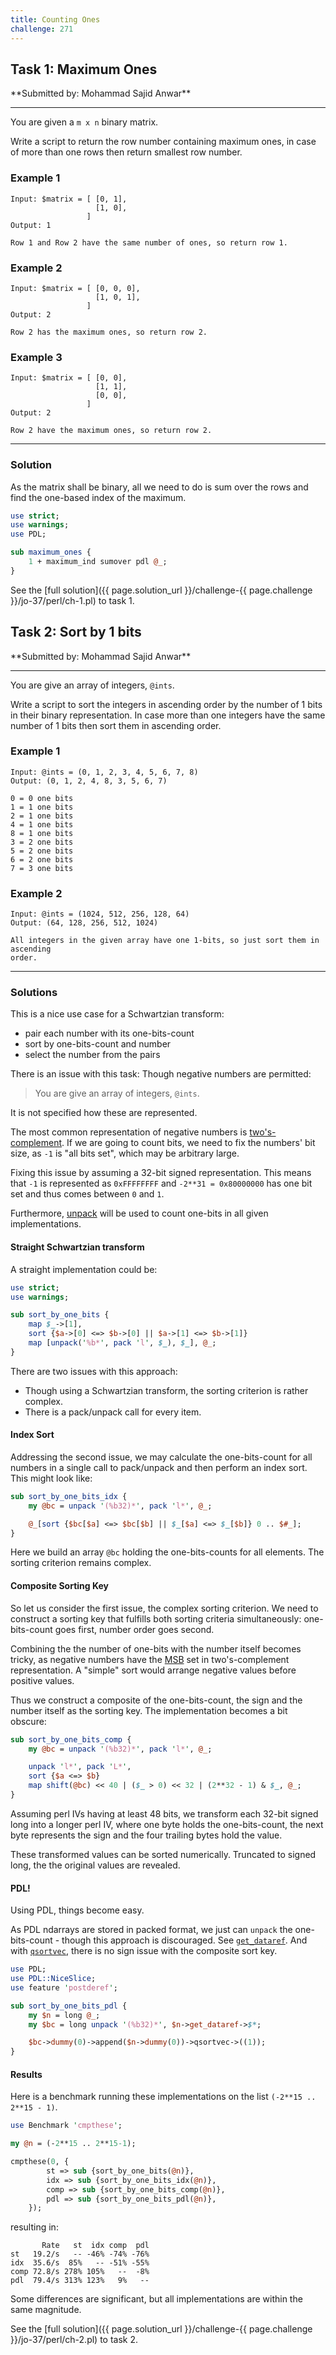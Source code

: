 ```yaml
---
title: Counting Ones
challenge: 271
---
```

<h2 id="task-1">
Task 1: Maximum Ones
</h2>
**Submitted by: Mohammad Sajid Anwar**

---

You are given a `m x n` binary matrix.

Write a script to return the row number containing maximum ones, in case of more than one rows then return smallest row number.

### Example 1
```
Input: $matrix = [ [0, 1],
                   [1, 0],
                 ]
Output: 1

Row 1 and Row 2 have the same number of ones, so return row 1.
```
### Example 2
```
Input: $matrix = [ [0, 0, 0],
                   [1, 0, 1],
                 ]
Output: 2

Row 2 has the maximum ones, so return row 2.
```
### Example 3
```
Input: $matrix = [ [0, 0],
                   [1, 1],
                   [0, 0],
                 ]
Output: 2

Row 2 have the maximum ones, so return row 2.
```
---
### Solution
As the matrix shall be binary, all we need to do is sum over the rows and find the one-based index of the maximum.

```perl
use strict;
use warnings;
use PDL;

sub maximum_ones {
    1 + maximum_ind sumover pdl @_;
}
```

See the [full solution]({{ page.solution_url }}/challenge-{{ page.challenge }}/jo-37/perl/ch-1.pl) to task 1.
<h2 id="task-2">
Task 2: Sort by 1 bits
</h2>
**Submitted by: Mohammad Sajid Anwar**

---

You are give an array of integers, `@ints`.

Write a script to sort the integers in ascending order by the number of 1 bits in their binary representation. In case more than one integers have the same number of 1 bits then sort them in ascending order.

### Example 1
```
Input: @ints = (0, 1, 2, 3, 4, 5, 6, 7, 8)
Output: (0, 1, 2, 4, 8, 3, 5, 6, 7)

0 = 0 one bits
1 = 1 one bits
2 = 1 one bits
4 = 1 one bits
8 = 1 one bits
3 = 2 one bits
5 = 2 one bits
6 = 2 one bits
7 = 3 one bits
```
### Example 2
```
Input: @ints = (1024, 512, 256, 128, 64)
Output: (64, 128, 256, 512, 1024)

All integers in the given array have one 1-bits, so just sort them in ascending
order.
```
---
### Solutions
This is a nice use case for a Schwartzian transform:
- pair each number with its one-bits-count
- sort by one-bits-count and number
- select the number from the pairs

There is an issue with this task: Though negative numbers are permitted:
> You are give an array of integers, `@ints`.

It is not specified how these are represented.

The most common representation of negative numbers is [two's-complement](https://en.wikipedia.org/wiki/Two%27s_complement).
If we are going to count bits, we need to fix the numbers' bit size, as `-1` is "all bits set", which may be arbitrary large.

Fixing this issue by assuming a 32-bit signed representation.
This means that `-1` is represented as `0xFFFFFFFF` and `-2**31 = 0x80000000` has one bit set and thus comes between `0` and `1`.

Furthermore, [unpack](https://perldoc.perl.org/functions/unpack) will be used to count one-bits in all given implementations.

#### Straight Schwartzian transform
A straight implementation could be:
```perl
use strict;
use warnings;

sub sort_by_one_bits {
    map $_->[1],
    sort {$a->[0] <=> $b->[0] || $a->[1] <=> $b->[1]}
    map [unpack('%b*', pack 'l', $_), $_], @_;
}
```
There are two issues with this approach:
- Though using a Schwartzian transform, the sorting criterion is rather complex.
- There is a pack/unpack call for every item.

#### Index Sort
Addressing the second issue, we may calculate the one-bits-count for all numbers in a single call to pack/unpack and then perform an index sort.
This might look like:
```perl
sub sort_by_one_bits_idx {
    my @bc = unpack '(%b32)*', pack 'l*', @_;

    @_[sort {$bc[$a] <=> $bc[$b] || $_[$a] <=> $_[$b]} 0 .. $#_];
}
```
Here we build an array `@bc` holding the one-bits-counts for all elements.
The sorting criterion remains complex.

#### Composite Sorting Key
So let us consider the first issue, the complex sorting criterion.
We need to construct a sorting key that fulfills both sorting criteria simultaneously: one-bits-count goes first, number order goes second.

Combining the the number of one-bits with the number itself becomes tricky, as negative numbers have the [MSB](https://en.wikipedia.org/wiki/Bit_numbering#Most_significant_bit) set in two's-complement representation.
A "simple" sort would arrange negative values before positive values.

Thus we construct a composite of the one-bits-count, the sign and the number itself as the sorting key.
The implementation becomes a bit obscure:
```perl
sub sort_by_one_bits_comp {
    my @bc = unpack '(%b32)*', pack 'l*', @_;

    unpack 'l*', pack 'L*',
    sort {$a <=> $b}
    map shift(@bc) << 40 | ($_ > 0) << 32 | (2**32 - 1) & $_, @_;
}
```
Assuming perl IVs having at least 48 bits, we transform each 32-bit signed long into a longer perl IV, where one byte holds the one-bits-count, the next byte represents the sign and the four trailing bytes hold the value.

These transformed values can be sorted numerically.
Truncated to signed long, the the original values are revealed.

#### PDL!
Using PDL, things become easy.

As PDL ndarrays are stored in packed format, we just can `unpack` the one-bits-count - though this approach is discouraged.
See [`get_dataref`](https://metacpan.org/pod/PDL::Core#get_dataref).
And with [`qsortvec`](https://metacpan.org/pod/PDL::Ufunc#qsortvec), there is no sign issue with the composite sort key.
```perl
use PDL;
use PDL::NiceSlice;
use feature 'postderef';

sub sort_by_one_bits_pdl {
    my $n = long @_;
    my $bc = long unpack '(%b32)*', $n->get_dataref->$*;

    $bc->dummy(0)->append($n->dummy(0))->qsortvec->((1));
}
```
#### Results
Here is a benchmark running these implementations on the list `(-2**15 .. 2**15 - 1)`.
```perl
use Benchmark 'cmpthese';

my @n = (-2**15 .. 2**15-1);

cmpthese(0, {
        st => sub {sort_by_one_bits(@n)},
        idx => sub {sort_by_one_bits_idx(@n)},
        comp => sub {sort_by_one_bits_comp(@n)},
        pdl => sub {sort_by_one_bits_pdl(@n)},
    });
```
resulting in:
```
       Rate   st  idx comp  pdl
st   19.2/s   -- -46% -74% -76%
idx  35.6/s  85%   -- -51% -55%
comp 72.8/s 278% 105%   --  -8%
pdl  79.4/s 313% 123%   9%   --
```
Some differences are significant, but all implementations are within the same magnitude.

See the [full solution]({{ page.solution_url }}/challenge-{{ page.challenge }}/jo-37/perl/ch-2.pl) to task 2.
